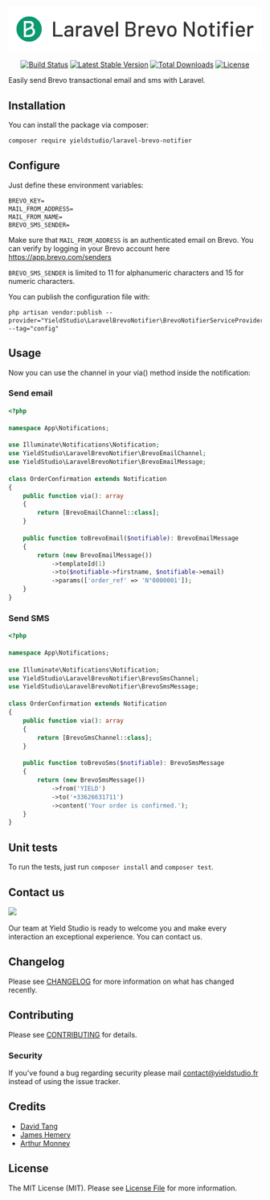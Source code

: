 <p align="center"><img src="./art/logo.svg" alt="Laravel Brevo Notifier Package Logo"></p>

<p align="center">
<a href="https://github.com/yieldstudio/laravel-brevo-notifier/actions/workflows/tests.yml"><img src="https://img.shields.io/github/actions/workflow/status/yieldstudio/laravel-brevo-notifier/tests.yml?branch=main&style=flat-square" alt="Build Status"></a>
<a href="https://github.com/yieldstudio/laravel-brevo-notifier/releases"><img src="https://img.shields.io/github/release/yieldstudio/laravel-brevo-notifier?style=flat-square" alt="Latest Stable Version"></a>
<a href="https://packagist.org/packages/yieldstudio/laravel-brevo-notifier"><img src="https://img.shields.io/packagist/dt/yieldstudio/laravel-brevo-notifier?style=flat-square" alt="Total Downloads"></a>
<a href="https://packagist.org/packages/yieldstudio/laravel-brevo-notifier"><img src="https://img.shields.io/packagist/l/yieldstudio/laravel-brevo-notifier" alt="License"></a>
</p>

Easily send Brevo transactional email and sms with Laravel.

## Installation

You can install the package via composer:

```bash
composer require yieldstudio/laravel-brevo-notifier
```

## Configure

Just define these environment variables:

```dotenv
BREVO_KEY=
MAIL_FROM_ADDRESS=
MAIL_FROM_NAME=
BREVO_SMS_SENDER=
```

Make sure that `MAIL_FROM_ADDRESS` is an authenticated email on Brevo. You can verify by logging in your Brevo account here https://app.brevo.com/senders

`BREVO_SMS_SENDER` is limited to 11 for alphanumeric characters and 15 for numeric characters.

You can publish the configuration file with:

```shell
php artisan vendor:publish --provider="YieldStudio\LaravelBrevoNotifier\BrevoNotifierServiceProvider" --tag="config"
```

## Usage

Now you can use the channel in your via() method inside the notification:

### Send email

```php
<?php

namespace App\Notifications;

use Illuminate\Notifications\Notification;
use YieldStudio\LaravelBrevoNotifier\BrevoEmailChannel;
use YieldStudio\LaravelBrevoNotifier\BrevoEmailMessage;

class OrderConfirmation extends Notification
{
    public function via(): array
    {
        return [BrevoEmailChannel::class];
    }

    public function toBrevoEmail($notifiable): BrevoEmailMessage
    {
        return (new BrevoEmailMessage())
            ->templateId(1)
            ->to($notifiable->firstname, $notifiable->email)
            ->params(['order_ref' => 'N°0000001']);
    }
}
```

### Send SMS

```php
<?php

namespace App\Notifications;

use Illuminate\Notifications\Notification;
use YieldStudio\LaravelBrevoNotifier\BrevoSmsChannel;
use YieldStudio\LaravelBrevoNotifier\BrevoSmsMessage;

class OrderConfirmation extends Notification
{
    public function via(): array
    {
        return [BrevoSmsChannel::class];
    }

    public function toBrevoSms($notifiable): BrevoSmsMessage
    {
        return (new BrevoSmsMessage())
            ->from('YIELD')
            ->to('+33626631711')
            ->content('Your order is confirmed.');
    }
}
```

## Unit tests

To run the tests, just run `composer install` and `composer test`.

## Contact us

[<img src="https://github.com/user-attachments/assets/da9a38b2-fb3c-4581-957a-d3b520e32128" width="419px" />](https://www.yieldstudio.fr/contact)

Our team at Yield Studio is ready to welcome you and make every interaction an exceptional experience. You can contact us.


## Changelog

Please see [CHANGELOG](CHANGELOG.md) for more information on what has changed recently.

## Contributing

Please see [CONTRIBUTING](https://raw.githubusercontent.com/YieldStudio/.github/main/CONTRIBUTING.md) for details.

### Security

If you've found a bug regarding security please mail [contact@yieldstudio.fr](mailto:contact@yieldstudio.fr) instead of using the issue tracker.

## Credits

- [David Tang](https://github.com/dtangdev)
- [James Hemery](https://github.com/jameshemery)
- [Arthur Monney](https://github.com/mckenziearts)

## License

The MIT License (MIT). Please see [License File](LICENSE.md) for more information.
